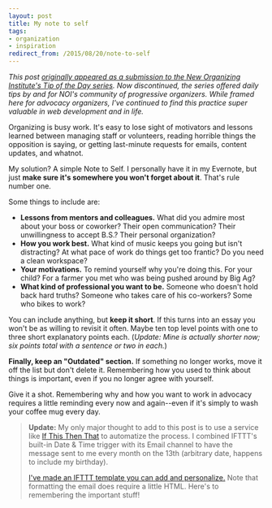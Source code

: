 ```yaml
---
layout: post
title: My note to self
tags:
- organization
- inspiration
redirect_from: /2015/08/20/note-to-self
---
```


*This post [originally appeared as a submission to the New Organizing Institute's Tip of the Day series](http://archive.neworganizing.com/content/blog/tip-keep-a-note-to-self). Now discontinued, the series offered daily tips by and for NOI's community of progressive organizers. While framed here for advocacy organizers, I've continued to find this practice super valuable in web development and in life.*

Organizing is busy work. It's easy to lose sight of motivators and lessons learned between managing staff or volunteers, reading horrible things the opposition is saying, or getting last-minute requests for emails, content updates, and whatnot.

My solution? A simple Note to Self. I personally have it in my Evernote, but just **make sure it's somewhere you won't forget about it**. That's rule number one.

Some things to include are:

- **Lessons from mentors and colleagues.** What did you admire most about your boss or coworker? Their open communication? Their unwillingness to accept B.S.? Their personal organization?
- **How you work best.** What kind of music keeps you going but isn't distracting? At what pace of work do things get too frantic? Do you need a clean workspace?
- **Your motivations.** To remind yourself why you're doing this. For your child? For a farmer you met who was being pushed around by Big Ag?
- **What kind of professional you want to be.** Someone who doesn't hold back hard truths? Someone who takes care of his co-workers? Some who bikes to work?

You can include anything, but **keep it short**. If this turns into an essay you won't be as willing to revisit it often. Maybe ten top level points with one to three short explanatory points each. (*Update: Mine is actually shorter now; six points total with a sentence or two in each.*)

**Finally, keep an "Outdated" section.** If something no longer works, move it off the list but don't delete it. Remembering how you used to think about things is important, even if you no longer agree with yourself.

Give it a shot. Remembering why and how you want to work in advocacy requires a little reminding every now and again--even if it's simply to wash your coffee mug every day.

> **Update:** My only major thought to add to this post is to use a service like [If This Then That](http://ifttt.com) to automatize the process. I combined IFTTT's built-in Date & Time trigger with its Email channel to have the message sent to me every month on the 13th (arbitrary date, happens to include my birthday).
>
> [I've made an IFTTT template you can add and personalize.](https://ifttt.com/recipes/317809-monthly-mantra) Note that formatting the email does require a little HTML. Here's to remembering the important stuff!
